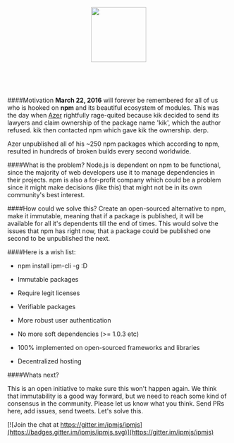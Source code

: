 <p>
  <img height="50" src="data:image/png;base64,iVBORw0KGgoAAAANSUhEUgAAAAEAAAABCAQAAAC1HAwCAAAAC0lEQVR4nGNiYAAAAAkAAxkR2eQAAAAASUVORK5CYII=">
</p>
<p align="center">
  <img height="125" src="https://raw.githubusercontent.com/ipmjs/logos/master/logo.gif">
  <p>
    <img height="50" src="data:image/png;base64,iVBORw0KGgoAAAANSUhEUgAAAAEAAAABCAQAAAC1HAwCAAAAC0lEQVR4nGNiYAAAAAkAAxkR2eQAAAAASUVORK5CYII=">
  </p>
</p>

####Motivation
__March 22, 2016__ will forever be remembered for all of us who is hooked on __npm__ and its beautiful ecosystem of modules. This was the day when [Azer](https://twitter.com/azerbike) rightfully rage-quited because kik decided to send its lawyers and claim ownership of the package name 'kik', which the author refused. kik then contacted npm which gave kik the ownership. derp.


Azer unpublished all of his ~250 npm packages which according to npm, resulted in hundreds of broken builds every second worldwide.

####What is the problem?
Node.js is dependent on npm to be functional, since the majority of web developers use it to manage dependencies in their projects. npm is also a for-profit company which could be a problem since
it might make decisions (like this) that might not be in its own community's best interest.

####How could we solve this?
Create an open-sourced alternative to npm,  make it immutable, meaning that
if a package is published, it will be available for all it's dependents till the end of times. This would solve the issues that npm has right now, that a package could be published one second to be unpublished the next.

####Here is a wish list:

- npm install ipm-cli -g :D

- Immutable packages

- Require legit licenses

- Verifiable packages

- More robust user authentication

- No more soft dependencies (>= 1.0.3 etc)

- 100% implemented on open-sourced frameworks and libraries

- Decentralized hosting

####Whats next?

This is an open initiative to make sure this won't happen again. We think that immutability is a good way forward, but we need to reach some kind of consensus in the community. Please let us know what you think. Send PRs here, add issues, send tweets. Let's solve this.

[![Join the chat at https://gitter.im/ipmjs/ipmjs](https://badges.gitter.im/ipmjs/ipmjs.svg)](https://gitter.im/ipmjs/ipmjs)

